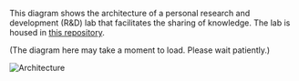 This diagram shows the architecture of a personal research and development (R&D) lab that facilitates the sharing of knowledge. The lab is housed in [this repository](https://github.com/Hongbo-Miao/hongbomiao.com).

(The diagram here may take a moment to load. Please wait patiently.)

![Architecture](https://github.com/Hongbo-Miao/hongbomiao.com/assets/3375461/611b9772-63d3-446d-a78a-414a8eeb8b46)
